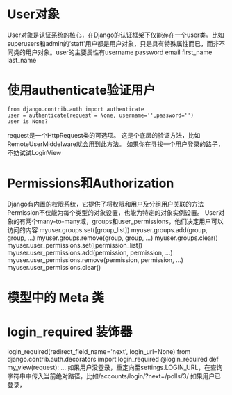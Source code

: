 # User对象
User对象是认证系统的核心，在Django的认证框架下仅能存在一个user类。比如superusers和admin的‘staff’用户都是用户对象，只是具有特殊属性而已，而非不同类的用户对象。user的主要属性有username password email first_name last_name

# 使用authenticate验证用户
    from django.contrib.auth import authenticate
    user = authenticate(request = None, username='',password='')
    user is None?
request是一个HttpRequest类的可选项。
这是个底层的验证方法，比如RemoteUserMiddelware就会用到此方法。
如果你在寻找一个用户登录的路子，不妨试试LoginView

# Permissions和Authorization
Django有内置的权限系统，它提供了将权限和用户及分组用户关联的方法
Permission不仅能为每个类型的对象设置，也能为特定的对象实例设置。
User对象的有两个many-to-many域，groups和user_permissions，他们决定用户可以访问的内容
    myuser.groups.set([group_list])
    myuser.groups.add(group, group, ...) myuser.groups.remove(group, group, ...) myuser.groups.clear() myuser.user_permissions.set([permission_list]) myuser.user_permissions.add(permission, permission, ...) myuser.user_permissions.remove(permission, permission, ...) myuser.user_permissions.clear()

# 模型中的 Meta 类
    


# login_required 装饰器
login_required(redirect_field_name='next', login_url=None)
    from django.contrib.auth.decorators import login_required
    @login_required
    def my_view(request):
        ...
如果用户没登录，重定向至settings.LOGIN_URL，在查询字符串中传入当前绝对路径，比如/accounts/login/?next=/polls/3/
如果用户已登录，